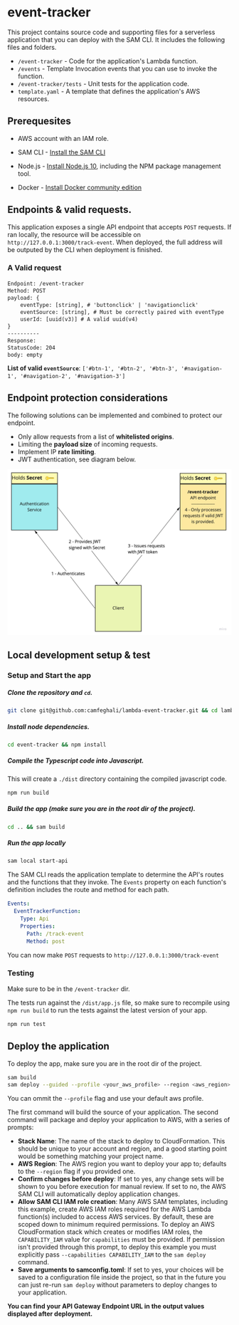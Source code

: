 # event-tracker

This project contains source code and supporting files for a serverless application that you can deploy with the SAM CLI. It includes the following files and folders.

- `/event-tracker` - Code for the application's Lambda function.
- `/events` - Template Invocation events that you can use to invoke the function.
- `/event-tracker/tests` - Unit tests for the application code. 
- `template.yaml` - A template that defines the application's AWS resources.



## Prerequesites

* AWS account with an IAM role.

* SAM CLI - [Install the SAM CLI](https://docs.aws.amazon.com/serverless-application-model/latest/developerguide/serverless-sam-cli-install.html)
* Node.js - [Install Node.js 10](https://nodejs.org/en/), including the NPM package management tool.
* Docker - [Install Docker community edition](https://hub.docker.com/search/?type=edition&offering=community)



## Endpoints & valid requests.

This application exposes a single API endpoint that accepts `POST` requests.  If ran locally, the resource will be accessible on `http://127.0.0.1:3000/track-event`. When deployed, the full address will be outputed by the CLI when deployment is finished.

### A Valid request

```
Endpoint: /event-tracker
Method: POST
payload: {
	eventType: [string], # 'buttonclick' | 'navigationclick'
	eventSource: [string], # Must be correctly paired with eventType
	userId: [uuid(v3)] # A valid uuid(v4)
}
----------
Response:
StatusCode: 204
body: empty
```

**List of valid `eventSource`**: `['#btn-1', '#btn-2', '#btn-3', '#navigation-1', '#navigation-2', '#navigation-3']`



## Endpoint protection considerations

The following solutions can be implemented and combined to protect our endpoint.

* Only allow requests from a list of **whitelisted origins**.
* Limiting the **payload size** of incoming requests.
* Implement IP **rate limiting**.
* JWT authentication, see diagram below.

![something](./assets/JWT-diagram.jpg)



## Local development setup & test

### Setup and Start the app

##### Clone the repository and `cd`.

```bash
git clone git@github.com:camfeghali/lambda-event-tracker.git && cd lambda-event-tracker
```

##### Install node dependencies.

```bash
cd event-tracker && npm install
```

##### Compile the Typescript code into Javascript.

This will create a `./dist` directory containing the compiled javascript code.

```bash
npm run build
```

##### Build the app (make sure you are in the root dir of the project).

```bash
cd .. && sam build
```

##### Run the app locally 

```bash
sam local start-api
```

The SAM CLI reads the application template to determine the API's routes and the functions that they invoke. The `Events` property on each function's definition includes the route and method for each path.

```yaml
Events:
  EventTrackerFunction:
    Type: Api
    Properties:
      Path: /track-event
      Method: post
```

You can now make `POST` requests to `http://127.0.0.1:3000/track-event`

### Testing

Make sure to be in the `/event-tracker` dir.

The tests run against the `/dist/app.js` file, so make sure to recompile using `npm run build` to run the tests against the latest version of your app.

```bash
npm run test
```



## Deploy the application

To deploy the app, make sure you are in the root dir of the project.

```bash
sam build
sam deploy --guided --profile <your_aws_profile> --region <aws_region>
```

You can ommit the `--profile` flag and use your default aws profile.

The first command will build the source of your application. The second command will package and deploy your application to AWS, with a series of prompts:

* **Stack Name**: The name of the stack to deploy to CloudFormation. This should be unique to your account and region, and a good starting point would be something matching your project name.
* **AWS Region**: The AWS region you want to deploy your app to; defaults to the `--region` flag if you provided one.
* **Confirm changes before deploy**: If set to yes, any change sets will be shown to you before execution for manual review. If set to no, the AWS SAM CLI will automatically deploy application changes.
* **Allow SAM CLI IAM role creation**: Many AWS SAM templates, including this example, create AWS IAM roles required for the AWS Lambda function(s) included to access AWS services. By default, these are scoped down to minimum required permissions. To deploy an AWS CloudFormation stack which creates or modifies IAM roles, the `CAPABILITY_IAM` value for `capabilities` must be provided. If permission isn't provided through this prompt, to deploy this example you must explicitly pass `--capabilities CAPABILITY_IAM` to the `sam deploy` command.
* **Save arguments to samconfig.toml**: If set to yes, your choices will be saved to a configuration file inside the project, so that in the future you can just re-run `sam deploy` without parameters to deploy changes to your application.



**You can find your API Gateway Endpoint URL in the output values displayed after deployment.**

